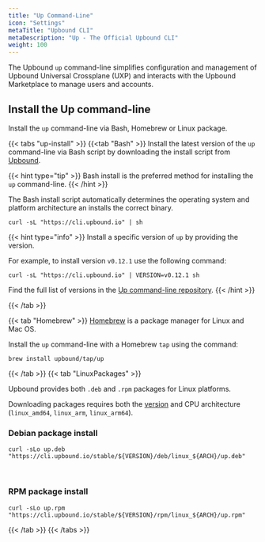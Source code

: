 ```yaml
---
title: "Up Command-Line"
icon: "Settings"
metaTitle: "Upbound CLI"
metaDescription: "Up - The Official Upbound CLI"
weight: 100
---
```


The Upbound `up` command-line simplifies configuration and management of Upbound Universal Crossplane (UXP) and interacts with the Upbound Marketplace to manage users and accounts.

## Install the Up command-line

Install the `up` command-line via Bash, Homebrew or Linux package.

{{< tabs "up-install" >}}
{{<tab "Bash" >}}
Install the latest version of the `up` command-line via Bash script by downloading the install script from [Upbound](https://cli.upbound.io).  

{{< hint type="tip" >}}
Bash install is the preferred method for installing the `up` command-line.
{{< /hint >}}

The Bash install script automatically determines the operating system and platform architecture an installs the correct binary. 

```console
curl -sL "https://cli.upbound.io" | sh
```

{{< hint type="info" >}}
Install a specific version of `up` by providing the version. 

For example, to install version `v0.12.1` use the following command:

```console
curl -sL "https://cli.upbound.io" | VERSION=v0.12.1 sh
```

Find the full list of versions in the <a href="https://cli.upbound.io/stable?prefix=stable/">Up command-line repository</a>.
{{< /hint >}}

{{< /tab >}}

{{< tab "Homebrew" >}}
[Homebrew](https://brew.sh/) is a package manager for Linux and Mac OS.  

Install the `up` command-line with a Homebrew `tap` using the command:

```console
brew install upbound/tap/up
```
{{< /tab >}}
{{< tab "LinuxPackages" >}}

Upbound provides both `.deb` and `.rpm` packages for Linux platforms.

Downloading packages requires both the [version](https://github.com/upbound/up/releases) and CPU architecture (`linux_amd64`, `linux_arm`, `linux_arm64`).

### Debian package install
```console
curl -sLo up.deb "https://cli.upbound.io/stable/${VERSION}/deb/linux_${ARCH}/up.deb"
```
<br />

### RPM package install

```console
curl -sLo up.rpm "https://cli.upbound.io/stable/${VERSION}/rpm/linux_${ARCH}/up.rpm"
```
{{< /tab >}}
{{< /tabs >}}

